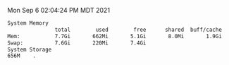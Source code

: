 Mon Sep  6 02:04:24 PM MDT 2021
```bash
System Memory
               total        used        free      shared  buff/cache   available
Mem:           7.7Gi       662Mi       5.1Gi       8.0Mi       1.9Gi       6.7Gi
Swap:          7.6Gi       220Mi       7.4Gi
System Storage
656M	.
```
```bash
